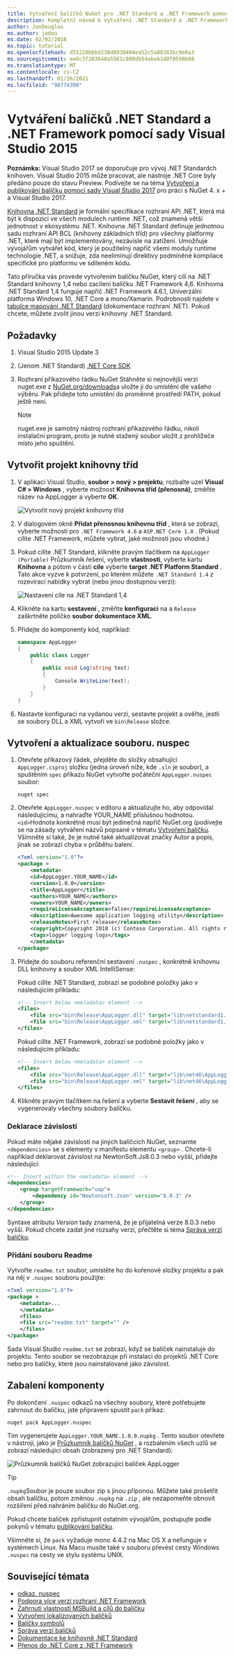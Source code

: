 ```yaml
---
title: Vytváření balíčků NuGet pro .NET Standard a .NET Framework pomocí sady Visual Studio 2015
description: Kompletní návod k vytváření .NET Standard a .NET Framework balíčků NuGet pomocí NuGet 3. x a Visual Studio 2015.
author: JonDouglas
ms.author: jodou
ms.date: 02/02/2018
ms.topic: tutorial
ms.openlocfilehash: d55228bbbd238d8930404ea52c5a80383bc9e0a3
ms.sourcegitcommit: ee6c3f203648a5561c809db54ebeb1d0f0598b68
ms.translationtype: MT
ms.contentlocale: cs-CZ
ms.lasthandoff: 01/26/2021
ms.locfileid: "98774390"
---
```

# <a name="create-net-standard-and-net-framework-packages-with-visual-studio-2015"></a>Vytváření balíčků .NET Standard a .NET Framework pomocí sady Visual Studio 2015

**Poznámka:** Visual Studio 2017 se doporučuje pro vývoj .NET Standardch knihoven. Visual Studio 2015 může pracovat, ale nástroje .NET Core byly předáno pouze do stavu Preview. Podívejte se na téma [Vytvoření a publikování balíčku pomocí sady Visual Studio 2017](../quickstart/create-and-publish-a-package-using-visual-studio.md) pro práci s NuGet 4. x + a Visual Studio 2017.

[Knihovna .NET Standard](/dotnet/articles/standard/library) je formální specifikace rozhraní API .NET, která má být k dispozici ve všech modulech runtime .NET, což znamená větší jednotnost v ekosystému .NET. Knihovna .NET Standard definuje jednotnou sadu rozhraní API BCL (knihovny základních tříd) pro všechny platformy .NET, které mají být implementovány, nezávisle na zatížení. Umožňuje vývojářům vytvářet kód, který je použitelný napříč všemi moduly runtime technologie .NET, a snižuje, zda neeliminují direktivy podmíněné kompilace specifické pro platformu ve sdíleném kódu.

Tato příručka vás provede vytvořením balíčku NuGet, který cílí na .NET Standard knihovny 1,4 nebo zacílení balíčku .NET Framework 4,6. Knihovna .NET Standard 1,4 funguje napříč .NET Framework 4.6.1, Univerzální platforma Windows 10, .NET Core a mono/Xamarin. Podrobnosti najdete v [tabulce mapování .NET Standard](/dotnet/standard/net-standard#net-implementation-support) (dokumentace rozhraní .NET). Pokud chcete, můžete zvolit jinou verzi knihovny .NET Standard.

## <a name="prerequisites"></a>Požadavky

1. Visual Studio 2015 Update 3
1. (Jenom .NET Standard) [.NET Core SDK](https://www.microsoft.com/net/download/)
1. Rozhraní příkazového řádku NuGet Stáhněte si nejnovější verzi nuget.exe z [NuGet.org/downloads](https://nuget.org/downloads)a uložte ji do umístění dle vašeho výběru. Pak přidejte toto umístění do proměnné prostředí PATH, pokud ještě není.

    > [!Note]
    > nuget.exe je samotný nástroj rozhraní příkazového řádku, nikoli instalační program, proto je nutné stažený soubor uložit z prohlížeče místo jeho spuštění.

## <a name="create-the-class-library-project"></a>Vytvořit projekt knihovny tříd

1. V aplikaci Visual Studio, **soubor > nový > projektu**, rozbalte uzel **Visual C# > Windows** , vyberte možnost **Knihovna tříd (přenosná)**, změňte název na AppLogger a vyberte **OK**.

    ![Vytvořit nový projekt knihovny tříd](media/NetStandard-NewProject.png)

1. V dialogovém okně **Přidat přenosnou knihovnu tříd** , která se zobrazí, vyberte možnosti pro `.NET Framework 4.6` a `ASP.NET Core 1.0` . (Pokud cílíte .NET Framework, můžete vybrat, jaké možnosti jsou vhodné.)

1. Pokud cílíte .NET Standard, klikněte pravým tlačítkem na `AppLogger (Portable)` Průzkumník řešení, vyberte **vlastnosti**, vyberte kartu **Knihovna** a potom v části **cíle** vyberte **target .NET Platform Standard** . Tato akce vyzve k potvrzení, po kterém můžete `.NET Standard 1.4` z rozevírací nabídky vybrat (nebo jinou dostupnou verzi):

    ![Nastavení cíle na .NET Standard 1,4](media/NetStandard-ChangeTarget.png)

1. Klikněte na kartu **sestavení** , změňte **konfiguraci** na a `Release` zaškrtněte políčko **soubor dokumentace XML**.

1. Přidejte do komponenty kód, například:

    ```cs
    namespace AppLogger
    {
        public class Logger
        {
            public void Log(string text)
            {
                Console.WriteLine(text);
            }
        }
    }
    ```

1. Nastavte konfiguraci na vydanou verzi, sestavte projekt a ověřte, jestli se soubory DLL a XML vytvoří ve `bin\Release` složce.

## <a name="create-and-update-the-nuspec-file"></a>Vytvoření a aktualizace souboru. nuspec

1. Otevřete příkazový řádek, přejděte do složky obsahující `AppLogger.csproj` složku (jedna úroveň níže, kde `.sln` je soubor), a spuštěním `spec` příkazu NuGet vytvořte počáteční `AppLogger.nuspec` soubor:

    ```cli
    nuget spec
    ```

1. Otevřete `AppLogger.nuspec` v editoru a aktualizujte ho, aby odpovídal následujícímu, a nahraďte YOUR_NAME příslušnou hodnotou. `<id>`Hodnota konkrétně musí být jedinečná napříč NuGet.org (podívejte se na zásady vytváření názvů popsané v tématu [Vytvoření balíčku](../create-packages/creating-a-package.md#choose-a-unique-package-identifier-and-setting-the-version-number). Všimněte si také, že je nutné také aktualizovat značky Autor a popis, jinak se zobrazí chyba v průběhu balení.

    ```xml
    <?xml version="1.0"?>
    <package >
        <metadata>
        <id>AppLogger.YOUR_NAME</id>
        <version>1.0.0</version>
        <title>AppLogger</title>
        <authors>YOUR_NAME</authors>
        <owners>YOUR_NAME</owners>
        <requireLicenseAcceptance>false</requireLicenseAcceptance>
        <description>Awesome application logging utility</description>
        <releaseNotes>First release</releaseNotes>
        <copyright>Copyright 2018 (c) Contoso Corporation. All rights reserved.</copyright>
        <tags>logger logging logs</tags>
        </metadata>
    </package>
    ```

1. Přidejte do souboru referenční sestavení `.nuspec` , konkrétně knihovnu DLL knihovny a soubor XML IntelliSense:

    Pokud cílíte .NET Standard, zobrazí se podobné položky jako v následujícím příkladu:

    ```xml
    <!-- Insert below <metadata> element -->
    <files>
        <file src="bin\Release\AppLogger.dll" target="lib\netstandard1.4\AppLogger.dll" />
        <file src="bin\Release\AppLogger.xml" target="lib\netstandard1.4\AppLogger.xml" />
    </files>
    ```

    Pokud cílíte .NET Framework, zobrazí se podobné položky jako v následujícím příkladu:

    ```xml
    <!-- Insert below <metadata> element -->
    <files>
        <file src="bin\Release\AppLogger.dll" target="lib\net46\AppLogger.dll" />
        <file src="bin\Release\AppLogger.xml" target="lib\net46\AppLogger.xml" />
    </files>
    ```

1. Klikněte pravým tlačítkem na řešení a vyberte **Sestavit řešení** , aby se vygenerovaly všechny soubory balíčku.

### <a name="declaring-dependencies"></a>Deklarace závislostí

Pokud máte nějaké závislosti na jiných balíčcích NuGet, seznamte `<dependencies>` se s elementy v manifestu elementu `<group>` . Chcete-li například deklarovat závislost na NewtonSoft.Js8.0.3 nebo vyšší, přidejte následující:

```xml
<!-- Insert within the <metadata> element -->
<dependencies>
    <group targetFramework="uap">
        <dependency id="Newtonsoft.Json" version="8.0.3" />
    </group>
</dependencies>
```

Syntaxe atributu *Version* tady znamená, že je přijatelná verze 8.0.3 nebo vyšší. Pokud chcete zadat jiné rozsahy verzí, přečtěte si téma [Správa verzí balíčku](../concepts/package-versioning.md).

### <a name="adding-a-readme"></a>Přidání souboru Readme

Vytvořte `readme.txt` soubor, umístěte ho do kořenové složky projektu a pak na něj v `.nuspec` souboru použijte:

```xml
<?xml version="1.0"?>
<package >
    <metadata>...
    </metadata>
    <files>
    <file src="readme.txt" target="" />
    </files>
</package>
```

Sada Visual Studio `readme.txt` se zobrazí, když se balíček nainstaluje do projektu. Tento soubor se nezobrazuje při instalaci do projektů .NET Core nebo pro balíčky, které jsou nainstalované jako závislost.

## <a name="package-the-component"></a>Zabalení komponenty

Po dokončení `.nuspec` odkazů na všechny soubory, které potřebujete zahrnout do balíčku, jste připraveni spustit `pack` příkaz:

```cli
nuget pack AppLogger.nuspec
```

Tím vygenerujete `AppLogger.YOUR_NAME.1.0.0.nupkg` . Tento soubor otevřete v nástroji, jako je [Průzkumník balíčků NuGet](https://github.com/NuGetPackageExplorer/NuGetPackageExplorer) , a rozbalením všech uzlů se zobrazí následující obsah (zobrazený pro .NET Standard):

![Průzkumník balíčků NuGet zobrazující balíček AppLogger](media/NetStandard-PackageExplorer.png)

> [!Tip]
> `.nupkg`Soubor je pouze soubor zip s jinou příponou. Můžete také prošetřit obsah balíčku, potom změnou `.nupkg` na `.zip` , ale nezapomeňte obnovit rozšíření před nahráním balíčku do NuGet.org.

Pokud chcete balíček zpřístupnit ostatním vývojářům, postupujte podle pokynů v tématu [publikování balíčku](../nuget-org/publish-a-package.md).

Všimněte si, že `pack` vyžaduje mono 4.4.2 na Mac OS X a nefunguje v systémech Linux. Na Macu musíte také v souboru převést cesty Windows `.nuspec` na cesty ve stylu systému UNIX.

## <a name="related-topics"></a>Související témata

- [odkaz. nuspec](../reference/nuspec.md)
- [Podpora více verzí rozhraní .NET Framework](../create-packages/supporting-multiple-target-frameworks.md)
- [Zahrnutí vlastností MSBuild a cílů do balíčku](../create-packages/creating-a-package.md#include-msbuild-props-and-targets-in-a-package)
- [Vytvoření lokalizovaných balíčků](../create-packages/creating-localized-packages.md)
- [Balíčky symbolů](../create-packages/symbol-packages-snupkg.md)
- [Správa verzí balíčků](../concepts/package-versioning.md)
- [Dokumentace ke knihovně .NET Standard](/dotnet/articles/standard/library)
- [Přenos do .NET Core z .NET Framework](/dotnet/articles/core/porting/index)
